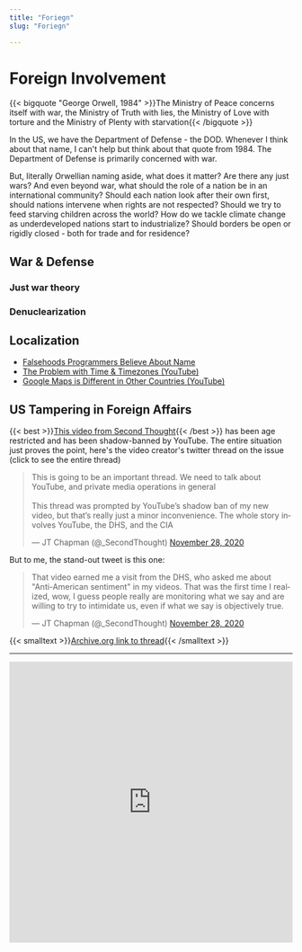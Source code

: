```yaml
---
title: "Foriegn"
slug: "Foriegn"

---
```


# Foreign Involvement

{{< bigquote "George Orwell, 1984" >}}The Ministry of Peace concerns itself with war, the Ministry of Truth with lies, the Ministry of Love with torture and the Ministry of Plenty with starvation{{< /bigquote >}}

In the US, we have the Department of Defense - the DOD. Whenever I think about that name, I can't help but think about that quote from 1984. The Department of Defense is primarily concerned with war.

But, literally Orwellian naming aside, what does it matter? Are there any just wars? And even beyond war, what should the role of a nation be in an international community? Should each nation look after their own first, should nations intervene when rights are not respected? Should we try to feed starving children across the world? How do we tackle climate change as underdeveloped nations start to industrialize? Should borders be open or rigidly closed - both for trade and for residence?

## War & Defense

### Just war theory

### Denuclearization

## Localization

* [Falsehoods Programmers Believe About Name](https://shinesolutions.com/2018/01/08/falsehoods-programmers-believe-about-names-with-examples/)
* [The Problem with Time & Timezones (YouTube)](https://www.youtube.com/watch?v=-5wpm-gesOY)
* [Google Maps is Different in Other Countries (YouTube)](https://www.youtube.com/watch?v=q9ZMub2UrKU)

## US Tampering in Foreign Affairs
{{< best >}}[This video from Second Thought](https://www.youtube.com/watch?v=_2khAmMTAjI){{< /best >}} has been age restricted and has been shadow-banned by YouTube. The entire situation just proves the point, here's the video creator's twitter thread on the issue (click to see the entire thread)

<blockquote class="twitter-tweet"><p lang="en" dir="ltr">This is going to be an important thread. We need to talk about YouTube, and private media operations in general<br><br>This thread was prompted by YouTube’s shadow ban of my new video, but that’s really just a minor inconvenience. The whole story involves YouTube, the DHS, and the CIA</p>&mdash; JT Chapman (@_SecondThought) <a href="https://twitter.com/_SecondThought/status/1332746158947635202?ref_src=twsrc%5Etfw">November 28, 2020</a></blockquote> <script async src="https://platform.twitter.com/widgets.js" charset="utf-8"></script>

But to me, the stand-out tweet is this one:

<blockquote class="twitter-tweet"><p lang="en" dir="ltr">That video earned me a visit from the DHS, who asked me about &quot;Anti-American sentiment&quot; in my videos. That was the first time I realized, wow, I guess people really are monitoring what we say and are willing to try to intimidate us, even if what we say is objectively true.</p>&mdash; JT Chapman (@_SecondThought) <a href="https://twitter.com/_SecondThought/status/1332746172570677250?ref_src=twsrc%5Etfw">November 28, 2020</a></blockquote> <script async src="https://platform.twitter.com/widgets.js" charset="utf-8"></script>

{{< smalltext >}}[Archive.org link to thread](https://web.archive.org/web/20220423121336/https://twitter.com/_SecondThought/status/1332746158947635202){{< /smalltext >}}

---

<iframe width="100%" height="500" src="https://www.youtube.com/embed/D5YWb2CumY0" title="YouTube video player" frameborder="0" allow="accelerometer; autoplay; clipboard-write; encrypted-media; gyroscope; picture-in-picture" allowfullscreen></iframe>

